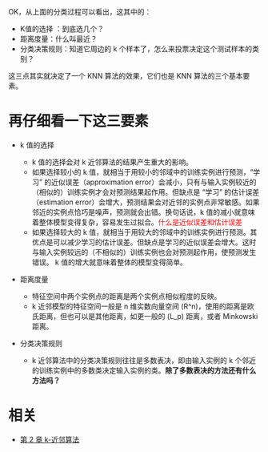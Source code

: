 

OK，从上面的分类过程可以看出，这其中的：

* K值的选择 ：到底选几个？
* 距离度量：什么叫最近？
* 分类决策规则：知道它周边的 k 个样本了，怎么来投票决定这个测试样本的类别？


这三点其实就决定了一个 KNN 算法的效果，它们也是 KNN 算法的三个基本要素。


# 再仔细看一下这三要素


* k 值的选择
  * k 值的选择会对 k 近邻算法的结果产生重大的影响。
  * 如果选择较小的 k 值，就相当于用较小的邻域中的训练实例进行预测，“学习” 的近似误差（approximation error）会减小，只有与输入实例较近的（相似的）训练实例才会对预测结果起作用。但缺点是 “学习” 的估计误差（estimation error）会增大，预测结果会对近邻的实例点非常敏感。如果邻近的实例点恰巧是噪声，预测就会出错。换句话说，k 值的减小就意味着整体模型变得复杂，容易发生过拟合。<span style="color:red;">什么是近似误差和估计误差</span>
  * 如果选择较大的 k 值，就相当于用较大的邻域中的训练实例进行预测。其优点是可以减少学习的估计误差。但缺点是学习的近似误差会增大。这时与输入实例较远的（不相似的）训练实例也会对预测起作用，使预测发生错误。 k 值的增大就意味着整体的模型变得简单。

* 距离度量
  * 特征空间中两个实例点的距离是两个实例点相似程度的反映。
  * k 近邻模型的特征空间一般是 n 维实数向量空间 \(R^n\)，使用的距离是欧氏距离，但也可以是其他距离，如更一般的 \(L_p\) 距离，或者 Minkowski 距离。

* 分类决策规则
  * k 近邻算法中的分类决策规则往往是多数表决，即由输入实例的 k 个邻近的训练实例中的多数类决定输入实例的类。**除了多数表决的方法还有什么方法吗？**





# 相关

- [第 2 章 k-近邻算法](http://ml.apachecn.org/mlia/knn/)
